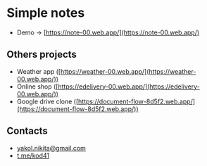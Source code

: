 # Simple notes
+ Demo -> [https://note-00.web.app/](https://note-00.web.app/)

## Others projects
+ Weather app ([https://weather-00.web.app/](https://weather-00.web.app/))
+ Online shop ([https://edelivery-00.web.app/](https://edelivery-00.web.app/))
+ Google drive clone ([https://document-flow-8d5f2.web.app/](https://document-flow-8d5f2.web.app/)) 

## Contacts
+ yakol.nikita@gmail.com
+ [t.me/kod41](https://t.me/kod41)

